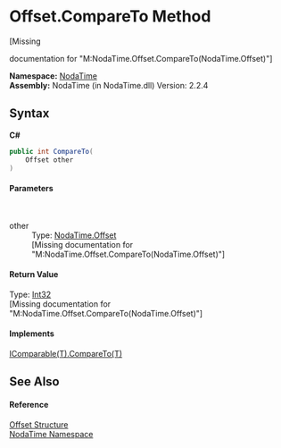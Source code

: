 # Offset.CompareTo Method 
 

\[Missing <summary> documentation for "M:NodaTime.Offset.CompareTo(NodaTime.Offset)"\]

**Namespace:**&nbsp;<a href="N_NodaTime">NodaTime</a><br />**Assembly:**&nbsp;NodaTime (in NodaTime.dll) Version: 2.2.4

## Syntax

**C#**<br />
``` C#
public int CompareTo(
	Offset other
)
```


#### Parameters
&nbsp;<dl><dt>other</dt><dd>Type: <a href="T_NodaTime_Offset">NodaTime.Offset</a><br />\[Missing <param name="other"/> documentation for "M:NodaTime.Offset.CompareTo(NodaTime.Offset)"\]</dd></dl>

#### Return Value
Type: <a href="http://msdn2.microsoft.com/en-us/library/td2s409d" target="_blank">Int32</a><br />\[Missing <returns> documentation for "M:NodaTime.Offset.CompareTo(NodaTime.Offset)"\]

#### Implements
<a href="http://msdn2.microsoft.com/en-us/library/43hc6wht" target="_blank">IComparable(T).CompareTo(T)</a><br />

## See Also


#### Reference
<a href="T_NodaTime_Offset">Offset Structure</a><br /><a href="N_NodaTime">NodaTime Namespace</a><br />